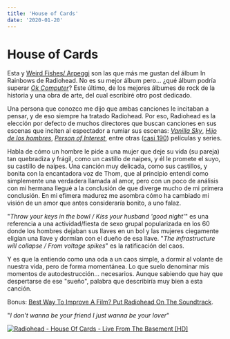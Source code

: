 ```yaml
---
title: 'House of Cards'
date: '2020-01-20'
---
```


# House of Cards

Esta y [Weird Fishes/ Arpeggi](https://www.youtube.com/watch?v=Q888PBtrWc0) son las que más me gustan del álbum In Rainbows de Radiohead. No es su mejor álbum pero... ¿qué álbum podría superar [*Ok Computer*](https://www.youtube.com/watch?v=jNY_wLukVW0&list=PLxzSZG7g8c8x6GYz_FcNr-3zPQ7npP6WF)? Este último, de los mejores álbumes de rock de la historia y una obra de arte, del cual escribiré otro post dedicado.

Una persona que conozco me dijo que ambas canciones le incitaban a pensar, y de eso siempre ha tratado Radiohead. Por eso, Radiohead es la elección por defecto de muchos directores que buscan canciones en sus escenas que inciten al espectador a rumiar sus escenas: [*Vanilla Sky*](https://www.imdb.com/title/tt0259711/), [*Hijo de los hombres*](https://www.imdb.com/title/tt0206634/), [*Person of Interest*](https://www.imdb.com/title/tt1839578/), entre otras ([casi 190](https://www.imdb.com/name/nm1955602/)) películas y series.

Habla de cómo un hombre le pide a una mujer que deje su vida (su pareja) tan quebradiza y frágil, como un castillo de naipes, y él le promete el suyo, su castillo de naipes. Una canción muy delicada, como sus castillos, y bonita con la encantadora voz de Thom, que al principio entendí como simplemente una verdadera llamada al amor, pero con un poco de análisis con mi hermana llegué a la conclusión de que diverge mucho de mi primera conclusión. En mi efímera madurez me asombra cómo ha cambiado mi visión de un amor que antes consideraría bonito, a uno falaz.

"*Throw your keys in the bowl / Kiss your husband 'good night'*" es una referencia a una actividad/fiesta de sexo grupal popularizada en los 60 donde los hombres dejaban sus llaves en un bol y las mujeres ciegamente eligían una llave y dormían con el dueño de esa llave. "*The infrastructure will collapse / From voltage spikes*" es la ratificación del caos.

Y es que la entiendo como una oda a un caos simple, a dormir al volante de nuestra vida, pero de forma momentánea. Lo que suelo denominar mis momentos de autodestrucción... necesarios. Aunque sabiendo que hay que despertarse de ese "sueño", palabra que describiría muy bien a esta canción.

Bonus: [Best Way To Improve A Film? Put Radiohead On The Soundtrack](https://www.nme.com/blogs/the-movies-blog/best-way-to-improve-a-film-put-radiohead-on-the-soundtrack-40357).


"*I don't wanna be your friend
I just wanna be your lover*"

<a href="https://www.youtube.com/watch?v=Xj8ckSAAOK0"><img src="https://img.youtube.com/vi/Xj8ckSAAOK0/0.jpg" alt="Radiohead - House Of Cards - Live From The Basement [HD]
"></a>